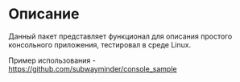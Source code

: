 # Описание

Данный пакет представляет функционал для описания простого консольного приложения, тестировал в среде Linux.

Пример использования - https://github.com/subwayminder/console_sample

